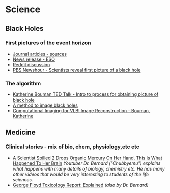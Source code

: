 # Science

## Black Holes

### First pictures of the event horizon

- [Journal articles - sources](https://iopscience.iop.org/issue/2041-8205/875/1)
- [News release - ESO](https://www.eso.org/public/news/eso1907/)
- [Reddit discussion](https://www.reddit.com/r/space/comments/bblt4f/astronomers_capture_first_image_of_a_black_hole/)
- [PBS Newshour - Scientists reveal first picture of a black hole](https://www.youtube.com/watch?v=m4NYuy8dwuk)

### The algorithm

- [Katherine Bouman TED Talk - Intro to process for obtaining picture of black hole](https://youtu.be/P7n2rYt9wfU)
- [A method to image black holes](http://news.mit.edu/2016/method-image-black-holes-0606)
- [Computational Imaging for VLBI Image Reconstruction - Bouman, Katherine](https://dspace.mit.edu/handle/1721.1/103077)

## Medicine

### Clinical stories - mix of bio, chem, physiology,etc etc

- [A Scientist Spilled 2 Drops Organic Mercury On Her Hand. This Is What Happened To Her Brain](https://www.youtube.com/watch?v=NJ7M01jV058) *Youtuber Dr. Bernard ("Chubbyemu") explains what happens with many details of biology, chemistry etc. He has many other videos that would be very interesting to students of the life sciences.*
- [George Floyd Toxicology Report: Explained](https://www.youtube.com/watch?v=xRoqSyIi-98) *(also by Dr. Bernard)*
